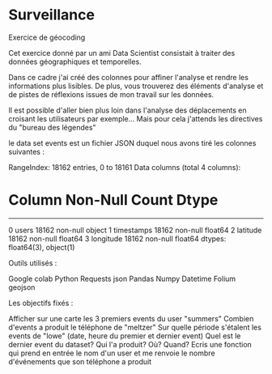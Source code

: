 # Surveillance
Exercice de géocoding

Cet exercice donné par un ami Data Scientist consistait à traiter des données géographiques et temporelles.

Dans ce cadre j'ai créé des colonnes pour affiner l'analyse et rendre les informations plus lisibles.
De plus, vous trouverez des éléments d'analyse et de pistes de réflexions issues de mon travail sur les données.

Il est possible d'aller bien plus loin dans l'analyse des déplacements en croisant les utilisateurs par exemple...
Mais pour cela j'attends les directives du "bureau des légendes"

le data set events est un fichier JSON duquel nous avons tiré les colonnes suivantes : 

RangeIndex: 18162 entries, 0 to 18161
Data columns (total 4 columns):
 #   Column      Non-Null Count  Dtype  
---  ------      --------------  -----  
 0   users       18162 non-null  object 
 1   timestamps  18162 non-null  float64
 2   latitude    18162 non-null  float64
 3   longitude   18162 non-null  float64
dtypes: float64(3), object(1)

Outils utilisés : 

Google colab
Python
Requests
json
Pandas
Numpy
Datetime
Folium
geojson

Les objectifs fixés :

Afficher sur une carte les 3 premiers events du user "summers"
Combien d'events a produit le téléphone de "meltzer"
Sur quelle période s'étalent les events de "lowe" (date, heure du premier et dernier event)
Quel est le dernier event du dataset? Qui l'a produit? Où? Quand?
Ecris une fonction qui prend en entrée le nom d'un user et me renvoie le nombre d'événements que son téléphone a produit
